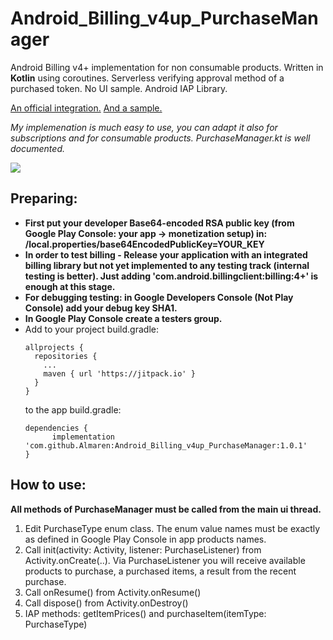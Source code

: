 # Android_Billing_v4up_PurchaseManager
Android Billing v4+ implementation for non consumable products. Written in **Kotlin** using coroutines. Serverless verifying approval method of a purchased token. No UI sample. Android IAP Library.

[An official integration.](https://developer.android.com/google/play/billing/integrate#kotlin)
[And a sample.](https://github.com/android/play-billing-samples/blob/master/TrivialDriveKotlin/app/src/main/java/com/sample/android/trivialdrivesample/billing/BillingDataSource.kt)

*My implemenation is much easy to use, you can adapt it also for subscriptions and for consumable products.*
*PurchaseManager.kt is well documented.*

[![](https://jitpack.io/v/Almaren/Android_Billing_v4up_PurchaseManager.svg)](https://jitpack.io/#Almaren/Android_Billing_v4up_PurchaseManager)

## Preparing:
* **First put your developer Base64-encoded RSA public key (from Google Play Console: your app -> monetization setup) in: /local.properties/base64EncodedPublicKey=YOUR_KEY**
* **In order to test billing - Release your application with an integrated billing library but not yet implemented to any testing track (internal testing is better). Just adding 'com.android.billingclient:billing:4+' is enough at this stage.**
* **For debugging testing: in Google Developers Console (Not Play Console) add your debug key SHA1.**
* **In Google Play Console create a testers group.**
* Add to your project build.gradle:
  ```
  allprojects {
    repositories {
      ...
      maven { url 'https://jitpack.io' }
    }
  }
  ```
  to the app build.gradle:
  ```
  dependencies {
        implementation 'com.github.Almaren:Android_Billing_v4up_PurchaseManager:1.0.1'
  }
  ```

## How to use:
**All methods of PurchaseManager must be called from the main ui thread.**
1. Edit PurchaseType enum class. The enum value names must be exactly as defined in Google Play Console in app products names.
2. Call init(activity: Activity, listener: PurchaseListener) from Activity.onCreate(..). Via PurchaseListener you will receive available products to purchase, a purchased items, a result from the recent purchase.
3. Call onResume() from Activity.onResume()
4. Call dispose() from Activity.onDestroy()
5. IAP methods: getItemPrices() and purchaseItem(itemType: PurchaseType)
